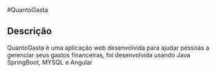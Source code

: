 #QuantoGasta

## Descrição
 QuantoGasta é uma aplicação web desenvolvida para ajudar pessoas a  gerenciar seus gastos financeiras, foi desenvolvida usando Java SpringBoot, MYSQL e Angular
